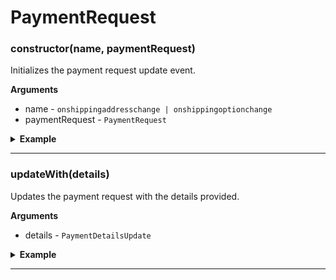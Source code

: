 # PaymentRequest
### constructor(name, paymentRequest)
Initializes the payment request update event.

__Arguments__
- name - `onshippingaddresschange | onshippingoptionchange`
- paymentRequest - `PaymentRequest`

<details>
<summary><strong>Example</strong></summary>

```es6
const event = new PaymentRequestUpdateEvent('onshippingaddresschange', paymentRequest);
```

</details>

---

### updateWith(details)
Updates the payment request with the details provided.

__Arguments__
- details - `PaymentDetailsUpdate`

<details>
<summary><strong>Example</strong></summary>

```es6
event.updateWith({
  displayItems: [
    {
      label: 'Movie Ticket',
      amount: { currency: 'USD', value: '15.00' }
    },
    {
      label: 'Shipping',
      amount: { currency: 'USD', value: '5.00' }
    }
  ],
  total: {
    label: 'Merchant Name',
    amount: { currency: 'USD', value: '20.00' }
  },
  shippingOptions: [
    {
      id: 'economy',
      label: 'Economy Shipping',
      amount: { currency: 'USD', value: '0.00' },
      detail: 'Arrives in 3-5 days'
    },
    {
      id: 'express',
      label: 'Express Shipping',
      amount: { currency: 'USD', value: '5.00' },
      detail: 'Arrives tomorrow',
      selected
    }
  ]
});
```

</details>

---